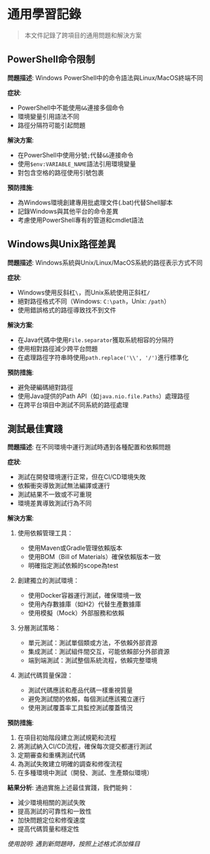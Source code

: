 # 通用學習記錄

> 本文件記錄了跨項目的通用問題和解決方案

## PowerShell命令限制

**問題描述**: Windows PowerShell中的命令語法與Linux/MacOS終端不同

**症狀**:
- PowerShell中不能使用`&&`連接多個命令
- 環境變量引用語法不同
- 路徑分隔符可能引起問題

**解決方案**:
- 在PowerShell中使用分號`;`代替`&&`連接命令
- 使用`$env:VARIABLE_NAME`語法引用環境變量
- 對包含空格的路徑使用引號包裹

**預防措施**:
- 為Windows環境創建專用批處理文件(.bat)代替Shell腳本
- 記錄Windows與其他平台的命令差異
- 考慮使用PowerShell專有的管道和cmdlet語法

## Windows與Unix路徑差異

**問題描述**: Windows系統與Unix/Linux/MacOS系統的路徑表示方式不同

**症狀**:
- Windows使用反斜杠`\`，而Unix系統使用正斜杠`/`
- 絕對路徑格式不同（Windows: `C:\path`，Unix: `/path`）
- 使用錯誤格式的路徑導致找不到文件

**解決方案**:
- 在Java代碼中使用`File.separator`獲取系統相容的分隔符
- 使用相對路徑減少跨平台問題
- 在處理路徑字符串時使用`path.replace('\\', '/')`進行標準化

**預防措施**:
- 避免硬編碼絕對路徑
- 使用Java提供的Path API（如`java.nio.file.Paths`）處理路徑
- 在跨平台項目中測試不同系統的路徑處理

## 測試最佳實踐

**問題描述**: 在不同環境中運行測試時遇到各種配置和依賴問題

**症狀**:
- 測試在開發環境運行正常，但在CI/CD環境失敗
- 依賴衝突導致測試無法編譯或運行
- 測試結果不一致或不可重現
- 環境差異導致測試行為不同

**解決方案**:
1. 使用依賴管理工具：
   - 使用Maven或Gradle管理依賴版本
   - 使用BOM（Bill of Materials）確保依賴版本一致
   - 明確指定測試依賴的scope為test

2. 創建獨立的測試環境：
   - 使用Docker容器運行測試，確保環境一致
   - 使用內存數據庫（如H2）代替生產數據庫
   - 使用模擬（Mock）外部服務和依賴

3. 分層測試策略：
   - 單元測試：測試單個類或方法，不依賴外部資源
   - 集成測試：測試組件間交互，可能依賴部分外部資源
   - 端到端測試：測試整個系統流程，依賴完整環境

4. 測試代碼質量保證：
   - 測試代碼應該和產品代碼一樣重視質量
   - 避免測試間的依賴，每個測試應該獨立運行
   - 使用測試覆蓋率工具監控測試覆蓋情況

**預防措施**:
1. 在項目初始階段建立測試規範和流程
2. 將測試納入CI/CD流程，確保每次提交都運行測試
3. 定期審查和重構測試代碼
4. 為測試失敗建立明確的調查和修復流程
5. 在多種環境中測試（開發、測試、生產類似環境）

**結果分析**:
通過實施上述最佳實踐，我們能夠：
- 減少環境相關的測試失敗
- 提高測試的可靠性和一致性
- 加快問題定位和修復速度
- 提高代碼質量和穩定性

_使用說明: 遇到新問題時，按照上述格式添加條目_ 